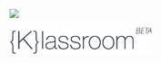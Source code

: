 ![](https://img.shields.io/badge/status-development-red.svg)

<img src="https://raw.githubusercontent.com/Klassroom/klassroom/development/klassroom-logo.png" width="250">

